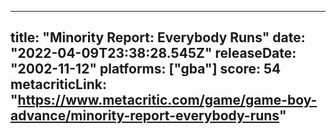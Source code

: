 
---
title: "Minority Report: Everybody Runs"
date: "2022-04-09T23:38:28.545Z"
releaseDate: "2002-11-12"
platforms: ["gba"]
score: 54
metacriticLink: "https://www.metacritic.com/game/game-boy-advance/minority-report-everybody-runs"
---
